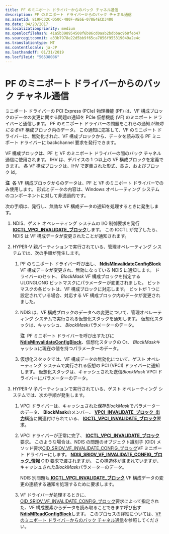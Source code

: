 ```yaml
---
title: PF のミニポート ドライバーからのバック チャネル通信
description: PF のミニポート ドライバーからのバック チャネル通信
ms.assetid: 819FC32C-D50C-480F-AE6E-078E4ECD3400
ms.date: 04/20/2017
ms.localizationpriority: medium
ms.openlocfilehash: 41a5b398954508f6b86cd0aab2bdbbac9b8feb47
ms.sourcegitcommit: a33b7978e22d5bb9f65ca7056f955319049a2e4c
ms.translationtype: MT
ms.contentlocale: ja-JP
ms.lasthandoff: 01/31/2019
ms.locfileid: "56538086"
---
```

# <a name="backchannel-communication-from-the-pf-miniport-driver"></a>PF のミニポート ドライバーからのバック チャネル通信


ミニポート ドライバーの PCI Express (PCIe) 物理機能 (PF) は、VF 構成ブロックのデータの変更に関する問題の通知を PCIe 仮想機能 (VF) のミニポート ドライバーと通信します。 PF のミニポート ドライバーの問題をこれらの通知*が無効になる*VF 構成ブロック内のデータ。 この通知に応答して、VF のミニポート ドライバーは、無効化された、VF 構成ブロックから、データを読み取る PF ミニポート ドライバーに backchannel 要求を発行できます。

VF 構成ブロックは、PF と VF のミニポート ドライバーの間のバック チャネル通信に使用されます。 IHV は、デバイスの 1 つ以上の VF 構成ブロックを定義できます。 各 VF 構成ブロックは、IHV で定義された形式、長さ、およびブロック id。

**注**  各 VF 構成ブロックからのデータは、PF と VF のミニポート ドライバーでのみ使用します。 形式とデータの内容は、Windows オペレーティング システムのコンポーネントに対して非透過的です。

 

次の手順は、発行し、無効な VF 構成データの通知を処理するときに発生します。

1.  NDIS、ゲスト オペレーティング システムの I/O 制御要求を発行[ **IOCTL\_VPCI\_INVALIDATE\_ブロック**](https://msdn.microsoft.com/library/windows/hardware/hh439301)します。 この IOCTL が完了したら、NDIS は VF 構成データが変更されたことが通知されます。

2.  HYPER-V 親パーティションで実行されている、管理オペレーティング システムでは、次の手順が発生します。

    1.  PF のミニポート ドライバー呼び出し、 [ **NdisMInvalidateConfigBlock** ](https://msdn.microsoft.com/library/windows/hardware/hh451517) VF 構成データが変更され、無効になっている NDIS に通知します。 ドライバーのセット、 *BlockMask* VF 構成ブロックを指定する ULONGLONG ビットマスクにパラメーターが変更されました。 ビットマスクの各ビットは、VF 構成ブロックに対応します。 ビットが 1 つに設定されている場合、対応する VF 構成ブロック内のデータが変更されました。
    2.  NDIS は、VF 構成ブロックのデータへの変更について、管理オペレーティング システムで実行される仮想化スタックを通知します。 仮想化スタックは、キャッシュ、 *BlockMask*パラメーターのデータ。

        **注**  PF ミニポート ドライバーを呼び出すたびに[ **NdisMInvalidateConfigBlock**](https://msdn.microsoft.com/library/windows/hardware/hh451517)、仮想化スタックの Or、 *BlockMask*キャッシュに現在の値を持つパラメーターのデータ。

         

    3.  仮想化スタックでは、VF 構成データの無効化について、ゲスト オペレーティング システムで実行される仮想の PCI (VPCI) ドライバーに通知します。 仮想化スタックは、キャッシュされた送信*BlockMask* VPCI ドライバーにパラメーターのデータ。

3.  HYPER-V 子パーティションで実行されている、ゲスト オペレーティング システムでは、次の手順が発生します。

    1.  VPCI ドライバーは、キャッシュされた保存*BlockMask*でパラメーターのデータ、 **BlockMask**のメンバー、 [ **VPCI\_INVALIDATE\_ブロック\_出力**](https://msdn.microsoft.com/library/windows/hardware/hh451586)構造に関連付けられている、 [ **IOCTL\_VPCI\_INVALIDATE\_ブロック**](https://msdn.microsoft.com/library/windows/hardware/hh439301)要求。

    2.  VPCI ドライバーが正常に完了、 [ **IOCTL\_VPCI\_INVALIDATE\_ブロック**](https://msdn.microsoft.com/library/windows/hardware/hh439301)要求。 このような場合は、NDIS の問題のオブジェクト識別子 (OID) メソッド要求[OID\_SRIOV\_VF\_INVALIDATE\_CONFIG\_ブロック](https://msdn.microsoft.com/library/windows/hardware/hh451903)VF ミニポート ドライバーにします。 [ **NDIS\_SRIOV\_VF\_INVALIDATE\_CONFIG\_ブロック\_情報**](https://msdn.microsoft.com/library/windows/hardware/hh451684) OID 要求で渡されますが。 この構造体が含まれていますが、キャッシュされた*BlockMask*パラメーターのデータ。

        NDIS 別問題も[ **IOCTL\_VPCI\_INVALIDATE\_ブロック**](https://msdn.microsoft.com/library/windows/hardware/hh439301) VF 構成データの変更の連続する通知を処理するために要求します。

    3.  VF ドライバーが処理するときに、 [OID\_SRIOV\_VF\_INVALIDATE\_CONFIG\_ブロック](https://msdn.microsoft.com/library/windows/hardware/hh451903)要求によって指定された、VF 構成要素からデータを読み取ることできます呼び出す[ **NdisMReadConfigBlock**](https://msdn.microsoft.com/library/windows/hardware/hh451523)します。 このプロセスの詳細については、[VF のミニポート ドライバーからのバック チャネル通信](backchannel-communication-from-a-vf-miniport-driver.md)を参照してください。

 

 





